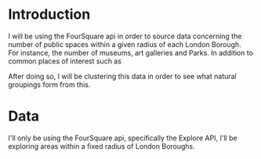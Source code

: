 # Introduction

I will be using the FourSquare api in order to source data concerning the number of public spaces within a given radius of each London Borough. <br>
For instance, the number of museums, art galleries and Parks. In addition to common places of interest such as  <br>

After doing so, I will be clustering this data in order to see what natural groupings form from this.

# Data
I'll only be using the FourSquare api, specifically the Explore API, I'll be exploring areas within a fixed radius of London Boroughs.
